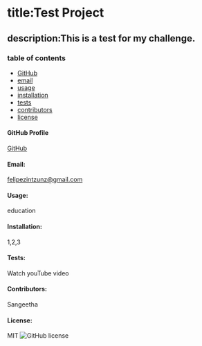 
# title:Test Project
## description:This is a test for my challenge.

### table of contents

* [GitHub](#GitHub)
* [email](email)
* [usage](#usage)
* [installation](#installation)
* [tests](#tests)
* [contributors](#contributors)
* [license](#license)

#### GitHub Profile
[GitHub](https://github.com/felipezintzun)

#### Email:
felipezintzunz@gmail.com

#### Usage:
education

#### Installation:
1,2,3

#### Tests:
Watch youTube video

#### Contributors:
Sangeetha

#### License:
MIT
![GitHub license](https://img.shields.io/badge/license-MIT-blue.svg)

